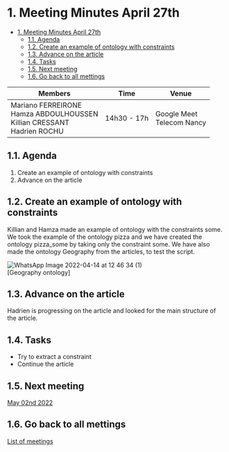 
# 1. Meeting Minutes April 27th

- [1. Meeting Minutes April 27th](#1-meeting-minutes-april-27th)
  - [1.1. Agenda](#11-agenda)
  - [1.2. Create an example of ontology with constraints](#12-create-an-example-of-ontology-with-constraints)
  - [1.3. Advance on the article](#13-advance-on-the-article)
  - [1.4. Tasks](#14-tasks)
  - [1.5. Next meeting](#15-next-meeting)
  - [1.6. Go back to all mettings](#16-go-back-to-all-mettings)

| Members 	| Time 	| Venue 	|
|---	|---	|---	|
| Mariano FERREIRONE<br>Hamza ABDOULHOUSSEN<br>Killian CRESSANT<br>Hadrien ROCHU 	| 14h30 - 17h 	| Google Meet<br>Telecom Nancy 	|


## 1.1. Agenda
1. Create an example of ontology with constraints
2. Advance on the article


## 1.2. Create an example of ontology with constraints
Killian and Hamza made an example of ontology with the constraints some. We took the example
of the ontology pizza and we have created the ontology pizza_some by taking only the constraint
some.
We have also made the ontology Geography from the articles, to test the script.

![WhatsApp Image 2022-04-14 at 12 46 34 (1)](https://user-images.githubusercontent.com/98164085/168024827-4251c99e-65f0-4e53-aa69-0d162bdeee1a.jpeg)  
[Geography ontology]


## 1.3. Advance on the article
Hadrien is progressing on the article and looked for the main structure of the article.

## 1.4. Tasks
- Try to extract a constraint
- Continue the article

## 1.5. Next meeting
[May 02nd 2022](2022_05_02.md)

## 1.6. Go back to all mettings
[List of meetings](../ReadMe.md)
